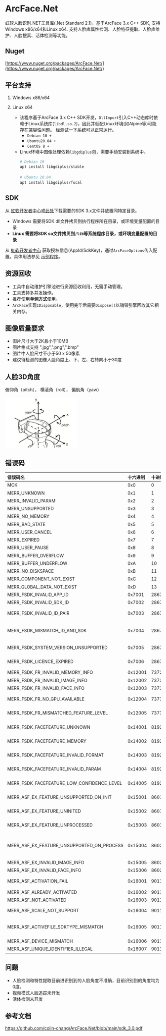 # ArcFace.Net
虹软人脸识别.NET工具库(.Net Standard 2.1)。基于ArcFace 3.x C++ SDK, 支持Windows x86/x64和Linux x64. 支持人脸库属性检测、人脸特征提取、人脸库维护、人脸搜索、活体检测等功能。

## Nuget
[https://www.nuget.org/packages/ArcFace.Net/](https://www.nuget.org/packages/ArcFace.Net/)

## 平台支持
1. Windows x86/x64
2. Linux x64

    * 该程序基于ArcFace 3.x C++ SDK开发，`DllImport`引入C++动态库时依赖于Linux系统库(`libdl.so.2`)，因此并低配Linux环境(如Alpine等)可能存在兼容性问题。
    经测试一下系统可以正常运行。
        * `Debian 10 +`
        * `Ubuntu20.04 +`
        * `CentOS 8 +`
    * Linux环境中图像处理依赖`libgdiplus`包，需要手动安装到系统中。
        ```bash
        # Debian 10
        apt install libgdiplus/stable
        
        # Ubuntu 20.04
        apt install libgdiplus/focal
        ```
## SDK
从 [虹软开发者中心](https://ai.arcsoft.com.cn/ucenter/resource/build/index.html#/application)或[此处](https://github.com/colin-chang/ArcFace.Net/tree/main/ColinChang.ArcFace/Sdks)下载需要的SDK 3.x文件并放置同特定目录。
* Windows 需要将SDK dll文件拷贝到执行程序所在目录，或环境变量配置的目录
* **Linux 需要将SDK so文件拷贝到`/lib`等系统程序目录，或环境变量配置的目录**

从 [虹软开发者中心](https://ai.arcsoft.com.cn/ucenter/resource/build/index.html#/application) 获取授权信息(AppId/SdkKey)，通过`ArcFaceOptions`传入配置。具体用法参见 [示例程序](https://github.com/colin-chang/ArcFace.Net/tree/main/ColinChang.ArcFace.Sample)。

## 资源回收
* 工具中自动维护引擎池进行资源回收利用，无需手动管理。
* 工具支持多并发操作。
* 推荐使用**单例方式**使用。
* `ArcFace`实现`IDisposable`，使用完毕后需要`Dispose()`以销毁引擎回收其它相关内存。

## 图像质量要求
* 图片尺寸大于2K且小于10MB
* 图片格式支持 ".jpg",".png",".bmp"
* 图片中人脸尺寸不小于50 x 50像素
* 建议待检测的图像人脸角度上、下、左、右转向小于30度

## 人脸3D角度 
俯仰角（pitch）， 横滚角（roll）， 偏航角（yaw）

![人脸3D角度](3DAngle.png)

## 错误码

| 错误码名                                   | 十六进制 | 十进制 | 描述                                                     |
| :----------------------------------------- | :------- | :----- | :------------------------------------------------------- |
| MOK                                        | 0x0      | 0      | 成功                                                     |
| MERR_UNKNOWN                               | 0x1      | 1      | 错误原因不明                                             |
| MERR_INVALID_PARAM                         | 0x2      | 2      | 无效的参数                                               |
| MERR_UNSUPPORTED                           | 0x3      | 3      | 引擎不支持                                               |
| MERR_NO_MEMORY                             | 0x4      | 4      | 内存不足                                                 |
| MERR_BAD_STATE                             | 0x5      | 5      | 状态错误                                                 |
| MERR_USER_CANCEL                           | 0x6      | 6      | 用户取消相关操作                                         |
| MERR_EXPIRED                               | 0x7      | 7      | 操作时间过期                                             |
| MERR_USER_PAUSE                            | 0x8      | 8      | 用户暂停操作                                             |
| MERR_BUFFER_OVERFLOW                       | 0x9      | 9      | 缓冲上溢                                                 |
| MERR_BUFFER_UNDERFLOW                      | 0xA      | 10     | 缓冲下溢                                                 |
| MERR_NO_DISKSPACE                          | 0xB      | 11     | 存贮空间不足                                             |
| MERR_COMPONENT_NOT_EXIST                   | 0xC      | 12     | 组件不存在                                               |
| MERR_GLOBAL_DATA_NOT_EXIST                 | 0xD      | 13     | 全局数据不存在                                           |
| MERR_FSDK_INVALID_APP_ID                   | 0x7001   | 28673  | 无效的 AppId                                             |
| MERR_FSDK_INVALID_SDK_ID                   | 0x7002   | 28674  | 无效的 SDKkey                                            |
| MERR_FSDK_INVALID_ID_PAIR                  | 0x7003   | 28675  | AppId 和 SDKKey 不匹配                                   |
| MERR_FSDK_MISMATCH_ID_AND_SDK              | 0x7004   | 28676  | SDKKey 和使用的 SDK 不匹配,请检查入参                    |
| MERR_FSDK_SYSTEM_VERSION_UNSUPPORTED       | 0x7005   | 28677  | 系统版本不被当前 SDK 所支持                              |
| MERR_FSDK_LICENCE_EXPIRED                  | 0x7006   | 28678  | SDK 有效期过期，需要重新下载更新                         |
| MERR_FSDK_FR_INVALID_MEMORY_INFO           | 0x12001  | 73729  | 无效的输入内存                                           |
| MERR_FSDK_FR_INVALID_IMAGE_INFO            | 0x12002  | 73730  | 无效的输入图像参数                                       |
| MERR_FSDK_FR_INVALID_FACE_INFO             | 0x12003  | 73731  | 无效的脸部信息                                           |
| MERR_FSDK_FR_NO_GPU_AVAILABLE              | 0x12004  | 73732  | 当前设备无 GPU 可用                                      |
| MERR_FSDK_FR_MISMATCHED_FEATURE_LEVEL      | 0x12005  | 73733  | 待比较的两个人脸特征的版本不一致                         |
| MERR_FSDK_FACEFEATURE_UNKNOWN              | 0x14001  | 81921  | 人脸特征检测错误未知                                     |
| MERR_FSDK_FACEFEATURE_MEMORY               | 0x14002  | 81922  | 人脸特征检测内存错误                                     |
| MERR_FSDK_FACEFEATURE_INVALID_FORMAT       | 0x14003  | 81923  | 人脸特征检测格式错误                                     |
| MERR_FSDK_FACEFEATURE_INVALID_PARAM        | 0x14004  | 81924  | 人脸特征检测参数错误                                     |
| MERR_FSDK_FACEFEATURE_LOW_CONFIDENCE_LEVEL | 0x14005  | 81925  | 人脸特征检测结果置信度低                                 |
| MERR_ASF_EX_FEATURE_UNSUPPORTED_ON_INIT    | 0x15001  | 86017  | Engine 不支持的检测属性                                  |
| MERR_ASF_EX_FEATURE_UNINITED               | 0x15002  | 86018  | 需要检测的属性未初始化                                   |
| MERR_ASF_EX_FEATURE_UNPROCESSED            | 0x15003  | 86019  | 待获取的属性未在 process 中处理过                        |
| MERR_ASF_EX_FEATURE_UNSUPPORTED_ON_PROCESS | 0x15004  | 86020  | PROCESS 不支持的检测属性，例如 FR，有自己独立的 处理函数 |
| MERR_ASF_EX_INVALID_IMAGE_INFO             | 0x15005  | 86021  | 无效的输入图像                                           |
| MERR_ASF_EX_INVALID_FACE_INFO              | 0x15006  | 86022  | 无效的脸部信息                                           |
| MERR_ASF_ACTIVATION_FAIL                   | 0x16001  | 90113  | SDK 激活失败，请打开读写权限                             |
| MERR_ASF_ALREADY_ACTIVATED                 | 0x16002  | 90114  | SDK 已激活                                               |
| MERR_ASF_NOT_ACTIVATED                     | 0x16003  | 90115  | SDK 未激活                                               |
| MERR_ASF_SCALE_NOT_SUPPORT                 | 0x16004  | 90116  | detectFaceScaleVal 不支持                                |
| MERR_ASF_ACTIVEFILE_SDKTYPE_MISMATCH       | 0x16005  | 90117  | 激活文件与 SDK 类型不匹配，请确认使用的 sdk              |
| MERR_ASF_DEVICE_MISMATCH                   | 0x16006  | 90118  | 设备不匹配                                               |
| MERR_ASF_UNIQUE_IDENTIFIER_ILLEGAL         | 0x16007  | 90119  | 唯一标识不合法                                           |


## 问题
* 人脸检测和特性提取目前进识别到的人脸角度不准确，目前识别到的角度均为0度。
* 视频模式人脸追踪未开发
* 活体检测未开发

## 参考文档
https://github.com/colin-chang/ArcFace.Net/blob/main/sdk_3.0.pdf
